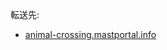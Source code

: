 <div>

転送先:

-   [animal-crossing.mastportal.info](/Animal-crossing.mastportal.info "Animal-crossing.mastportal.info")

</div>

<div>

</div>
